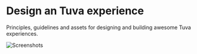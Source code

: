 # Design an Tuva experience
Principles, guidelines and assets for designing and building awesome Tuva experiences.

![Screenshots](https://drive.google.com/uc?export=view&id=1yPSyrEY7Stvlp9mZ3GSh_HQxqCluHtQ3)
